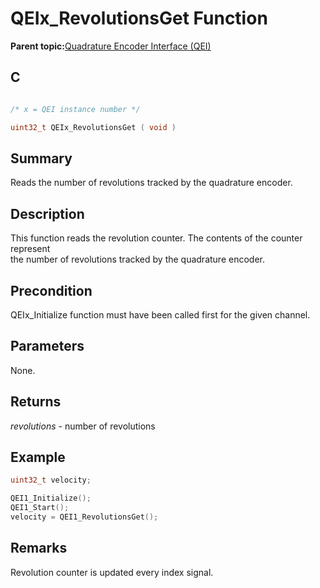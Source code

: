 # QEIx\_RevolutionsGet Function

**Parent topic:**[Quadrature Encoder Interface \(QEI\)](GUID-62A23819-A256-4FB3-9682-BA733F4B45AA.md)

## C

```c

/* x = QEI instance number */

uint32_t QEIx_RevolutionsGet ( void )
```

## Summary

Reads the number of revolutions tracked by the quadrature encoder.

## Description

This function reads the revolution counter. The contents of the counter represent<br />the number of revolutions tracked by the quadrature encoder.

## Precondition

QEIx\_Initialize function must have been called first for the given channel.

## Parameters

None.

## Returns

*revolutions* - number of revolutions

## Example

```c
uint32_t velocity;

QEI1_Initialize();
QEI1_Start();
velocity = QEI1_RevolutionsGet();
```

## Remarks

Revolution counter is updated every index signal.

